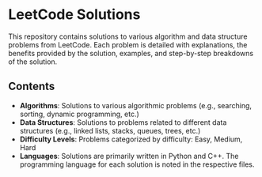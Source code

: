 # LeetCode Solutions

This repository contains solutions to various algorithm and data structure problems from LeetCode. Each problem is detailed with explanations, the benefits provided by the solution, examples, and step-by-step breakdowns of the solution.

## Contents

- **Algorithms**: Solutions to various algorithmic problems (e.g., searching, sorting, dynamic programming, etc.)
- **Data Structures**: Solutions to problems related to different data structures (e.g., linked lists, stacks, queues, trees, etc.)
- **Difficulty Levels**: Problems categorized by difficulty: Easy, Medium, Hard
- **Languages**: Solutions are primarily written in Python and C++. The programming language for each solution is noted in the respective files.

